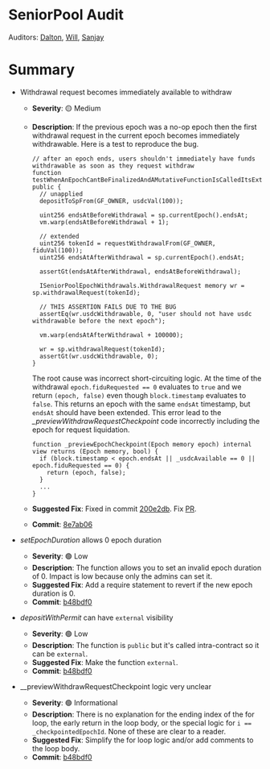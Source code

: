 # SeniorPool Audit
Auditors: [Dalton](https://github.com/daltyboy11), [Will](https://github.com/wbj-goldfinch), [Sanjay](https://github.com/sanjayprabhu)

# Summary

* Withdrawal request becomes immediately available to withdraw
  * **Severity**: 🟡 Medium
  * **Description**: If the previous epoch was a no-op epoch then the first withdrawal request in the current epoch
    becomes immediately withdrawable. Here is a test to reproduce the bug.
    ```
    // after an epoch ends, users shouldn't immediately have funds withdrawable as soon as they request withdraw
    function testWhenAnEpochCantBeFinalizedAndAMutativeFunctionIsCalledItsExtended() public {
      // unapplied
      depositToSpFrom(GF_OWNER, usdcVal(100));

      uint256 endsAtBeforeWithdrawal = sp.currentEpoch().endsAt;
      vm.warp(endsAtBeforeWithdrawal + 1);

      // extended
      uint256 tokenId = requestWithdrawalFrom(GF_OWNER, fiduVal(100));
      uint256 endsAtAfterWithdrawal = sp.currentEpoch().endsAt;

      assertGt(endsAtAfterWithdrawal, endsAtBeforeWithdrawal);

      ISeniorPoolEpochWithdrawals.WithdrawalRequest memory wr = sp.withdrawalRequest(tokenId);

      // THIS ASSERTION FAILS DUE TO THE BUG
      assertEq(wr.usdcWithdrawable, 0, "user should not have usdc withdrawable before the next epoch");

      vm.warp(endsAtAfterWithdrawal + 100000);

      wr = sp.withdrawalRequest(tokenId);
      assertGt(wr.usdcWithdrawable, 0);
    }
    ```

    The root cause was incorrect short-circuiting logic. At the time of the withdrawal `epoch.fiduRequested == 0`
    evaluates to `true` and we return `(epoch, false)` even though `block.timestamp` evaluates to `false`. This
    returns an epoch with the same `endsAt` timestamp, but `endsAt` should have been extended. This error lead
    to the _\_previewWithdrawRequestCheckpoint_ code incorrectly including the epoch for request liquidation.
    ```
    function _previewEpochCheckpoint(Epoch memory epoch) internal view returns (Epoch memory, bool) {
      if (block.timestamp < epoch.endsAt || _usdcAvailable == 0 || epoch.fiduRequested == 0) {
        return (epoch, false);
      }
      ...
    }
    ```
  * **Suggested Fix**: Fixed in commit [200e2db](https://github.com/warbler-labs/mono/commit/200e2dbd2ae51676903120fa2a605757ee710ab1). Fix [PR](https://github.com/warbler-labs/mono/pull/1163).
  * **Commit**: [8e7ab06](https://github.com/warbler-labs/mono/commit/8e7ab0655e325af9cbb85ad517005f0e9e59d378)

* _setEpochDuration_ allows 0 epoch duration
  * **Severity**: 🟢 Low
  * **Description**: The function allows you to set an invalid epoch duration of 0. Impact is low because only the admins can set it.
  * **Suggested Fix**: Add a require statement to revert if the new epoch duration is 0.
  * **Commit**: [b48bdf0](https://github.com/warbler-labs/mono/pull/1059/commits/b48bdf06d5c0d8ec8f97b67e19500d688ae0bef8)

* _depositWithPermit_ can have `external` visibility
  * **Severity**: 🟢 Low
  * **Description**: The function is `public` but it's called intra-contract so it can be `external`.
  * **Suggested Fix**: Make the function `external`.
  * **Commit**: [b48bdf0](https://github.com/warbler-labs/mono/pull/1059/commits/b48bdf06d5c0d8ec8f97b67e19500d688ae0bef8)

* _\_previewWithdrawRequestCheckpoint logic very unclear
  * **Severity**: 🟢 Informational
  * **Description**: There is no explanation for the ending index of the for loop, the early return in the loop body,
    or the special logic for `i == _checkpointedEpochId`. None of these are clear to a reader.
  * **Suggested Fix**: Simplify the for loop logic and/or add comments to the loop body.
  * **Commit**: [b48bdf0](https://github.com/warbler-labs/mono/pull/1059/commits/b48bdf06d5c0d8ec8f97b67e19500d688ae0bef8)

